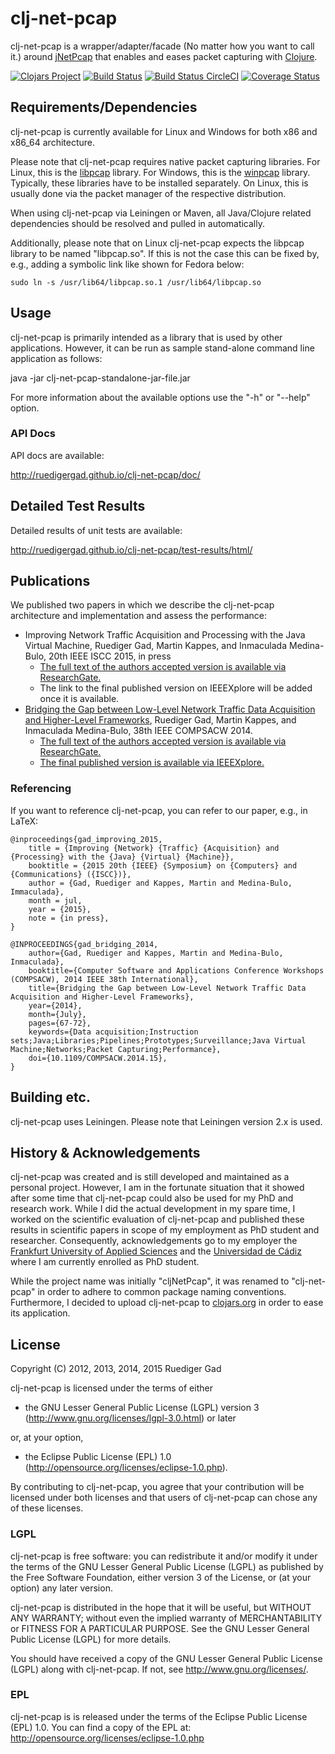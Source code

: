 # clj-net-pcap
clj-net-pcap is a wrapper/adapter/facade (No matter how you want to call it.) around [jNetPcap](http://jnetpcap.com/) that enables and eases packet capturing with [Clojure](http://clojure.org/).

[![Clojars Project](https://img.shields.io/clojars/v/clj-net-pcap.svg)](http://clojars.org/clj-net-pcap)
[![Build Status](https://travis-ci.org/ruedigergad/clj-net-pcap.png?branch=master)](https://travis-ci.org/ruedigergad/clj-net-pcap)
[![Build Status CircleCI](https://circleci.com/gh/ruedigergad/clj-net-pcap.svg?style=shield&circle-token=:circle-token)](https://circleci.com/gh/ruedigergad/clj-net-pcap.svg?style=shield&circle-token=:circle-token)
[![Coverage Status](https://img.shields.io/coveralls/ruedigergad/clj-net-pcap.svg)](https://coveralls.io/r/ruedigergad/clj-net-pcap?branch=master)

## Requirements/Dependencies
clj-net-pcap is currently available for Linux and Windows for both x86 and x86_64 architecture.

Please note that clj-net-pcap requires native packet capturing libraries.
For Linux, this is the [libpcap](http://www.tcpdump.org/) library.
For Windows, this is the [winpcap](http://www.winpcap.org/) library.
Typically, these libraries have to be installed separately.
On Linux, this is usually done via the packet manager of the respective distribution.

When using clj-net-pcap via Leiningen or Maven, all Java/Clojure related dependencies should be resolved and pulled in automatically.

Additionally, please note that on Linux clj-net-pcap expects the libpcap library to be named "libpcap.so".
If this is not the case this can be fixed by, e.g., adding a symbolic link like shown for Fedora below:

    sudo ln -s /usr/lib64/libpcap.so.1 /usr/lib64/libpcap.so

## Usage
clj-net-pcap is primarily intended as a library that is used by other applications.
However, it can be run as sample stand-alone command line application as follows:

java -jar clj-net-pcap-standalone-jar-file.jar

For more information about the available options use the "-h" or "--help" option.

### API Docs
API docs are available:

http://ruedigergad.github.io/clj-net-pcap/doc/

## Detailed Test Results
Detailed results of unit tests are available:

http://ruedigergad.github.io/clj-net-pcap/test-results/html/

## Publications
We published two papers in which we describe the clj-net-pcap architecture and implementation and assess the performance:

* Improving Network Traffic Acquisition and Processing with the Java Virtual Machine, Ruediger Gad, Martin Kappes, and Inmaculada Medina-Bulo, 20th IEEE ISCC 2015, in press
    * [The full text of the authors accepted version is available via ResearchGate.](https://www.researchgate.net/publication/289637876_Improving_Network_Traffic_Acquisition_and_Processing_with_the_Java_Virtual_Machine)
    * The link to the final published version on IEEEXplore will be added once it is available.
* [Bridging the Gap between Low-Level Network Traffic Data Acquisition and Higher-Level Frameworks](http://ieeexplore.ieee.org/xpl/articleDetails.jsp?tp=&arnumber=6903107), Ruediger Gad, Martin Kappes, and Inmaculada Medina-Bulo, 38th IEEE COMPSACW 2014.
    * [The full text of the authors accepted version is available via ResearchGate.](https://www.researchgate.net/publication/269095939_Bridging_the_Gap_between_Low-Level_Network_Traffic_Data_Acquisition_and_Higher-Level_Frameworks)
    * [The final published version is available via IEEEXplore.](http://ieeexplore.ieee.org/xpl/articleDetails.jsp?tp=&arnumber=6903107)

### Referencing
If you want to reference clj-net-pcap, you can refer to our paper, e.g., in LaTeX:

    @inproceedings{gad_improving_2015,
        title = {Improving {Network} {Traffic} {Acquisition} and {Processing} with the {Java} {Virtual} {Machine}},
        booktitle = {2015 20th {IEEE} {Symposium} on {Computers} and {Communications} ({ISCC})},
        author = {Gad, Ruediger and Kappes, Martin and Medina-Bulo, Immaculada},
        month = jul,
        year = {2015},
        note = {in press},
    }

    @INPROCEEDINGS{gad_bridging_2014,
        author={Gad, Ruediger and Kappes, Martin and Medina-Bulo, Inmaculada},
        booktitle={Computer Software and Applications Conference Workshops (COMPSACW), 2014 IEEE 38th International},
        title={Bridging the Gap between Low-Level Network Traffic Data Acquisition and Higher-Level Frameworks},
        year={2014},
        month={July},
        pages={67-72},
        keywords={Data acquisition;Instruction sets;Java;Libraries;Pipelines;Prototypes;Surveillance;Java Virtual Machine;Networks;Packet Capturing;Performance},
        doi={10.1109/COMPSACW.2014.15},
    }

## Building etc.
clj-net-pcap uses Leiningen.
Please note that Leiningen version 2.x is used.

## History & Acknowledgements
clj-net-pcap was created and is still developed and maintained as a personal project.
However, I am in the fortunate situation that it showed after some time that clj-net-pcap could also be used for my PhD and research work.
While I did the actual development in my spare time, I worked on the scientific evaluation of clj-net-pcap and published these results in scientific papers in scope of my employment as PhD student and researcher.
Consequently, acknowledgements go to my employer the [Frankfurt University of Applied Sciences](http://frankfurt-university.de) and the [Universidad de Cádiz](http://uca.es) where I am currently enrolled as PhD student.

While the project name was initially "cljNetPcap", it was renamed to "clj-net-pcap" in order to adhere to common package naming conventions.
Furthermore, I decided to upload clj-net-pcap to [clojars.org](http://clojars.org) in order to ease its application.

## License
Copyright (C) 2012, 2013, 2014, 2015 Ruediger Gad


clj-net-pcap is licensed under the terms of either

- the GNU Lesser General Public License (LGPL) version 3 (http://www.gnu.org/licenses/lgpl-3.0.html) or later

or, at your option,

- the Eclipse Public License (EPL) 1.0 (http://opensource.org/licenses/eclipse-1.0.php).


By contributing to clj-net-pcap, you agree that your contribution will be licensed under both licenses
and that users of clj-net-pcap can chose any of these licenses.


### LGPL
clj-net-pcap is free software: you can redistribute it and/or modify
it under the terms of the GNU Lesser General Public License (LGPL) as 
published by the Free Software Foundation, either version 3 of the License, 
or (at your option) any later version.

clj-net-pcap is distributed in the hope that it will be useful,
but WITHOUT ANY WARRANTY; without even the implied warranty of
MERCHANTABILITY or FITNESS FOR A PARTICULAR PURPOSE.  See the
GNU Lesser General Public License (LGPL) for more details.

You should have received a copy of the GNU Lesser General Public License (LGPL)
along with clj-net-pcap.  If not, see <http://www.gnu.org/licenses/>.

### EPL
clj-net-pcap is is released under the terms of the Eclipse Public License
(EPL) 1.0. You can find a copy of the EPL at:
http://opensource.org/licenses/eclipse-1.0.php

